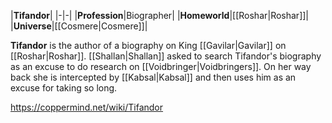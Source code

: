 |**Tifandor**|
|-|-|
|**Profession**|Biographer|
|**Homeworld**|[[Roshar\|Roshar]]|
|**Universe**|[[Cosmere\|Cosmere]]|

**Tifandor** is the author of a biography on King [[Gavilar\|Gavilar]] on [[Roshar\|Roshar]].
[[Shallan\|Shallan]] asked to search Tifandor's biography as an excuse to do research on [[Voidbringer\|Voidbringers]]. On her way back she is intercepted by [[Kabsal\|Kabsal]] and then uses him as an excuse for taking so long.



https://coppermind.net/wiki/Tifandor